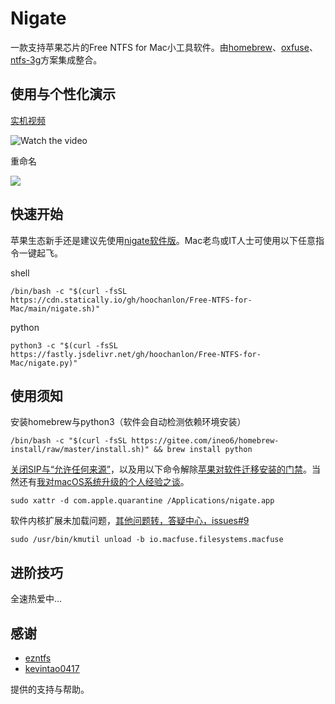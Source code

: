 # Nigate

一款支持苹果芯片的Free NTFS for Mac小工具软件。由[homebrew](https://github.com/Homebrew)、[oxfuse](https://osxfuse.github.io)、[ntfs-3g](https://github.com/osxfuse/osxfuse/wiki/NTFS-3G#installation)方案集成整合。

## 使用与个性化演示

[实机视频](https://www.bilibili.com/video/BV1XG4y1f79N)

![Watch the video](https://fastly.jsdelivr.net/gh/hoochanlon/free-mac-ntfs/shashin/example.png)

重命名

![](https://fastly.jsdelivr.net/gh/hoochanlon/free-mac-ntfs/shashin/rename.png)

## 快速开始

苹果生态新手还是建议先使用[nigate软件版](https://github.com/hoochanlon/Free-NTFS-for-Mac/releases/download/v1.1/nigate.dmg)。Mac老鸟或IT人士可使用以下任意指令一键起飞。

 shell

 ```
 /bin/bash -c "$(curl -fsSL https://cdn.statically.io/gh/hoochanlon/Free-NTFS-for-Mac/main/nigate.sh)"
 ```

 python

 ```
 python3 -c "$(curl -fsSL https://fastly.jsdelivr.net/gh/hoochanlon/Free-NTFS-for-Mac/nigate.py)"
 ```


## 使用须知

安装homebrew与python3（软件会自动检测依赖环境安装）

```shell
/bin/bash -c "$(curl -fsSL https://gitee.com/ineo6/homebrew-install/raw/master/install.sh)" && brew install python
```

[关闭SIP与“允许任何来源”](http://www.downza.cn/mac/10419030.html)，以及用以下命令解除[苹果对软件迁移安装的门禁](https://developer.apple.com/cn/developer-id/)。当然还有[我对macOS系统升级的个人经验之谈](https://github.com/hoochanlon/Free-NTFS-for-Mac/shashin)。

```shell
sudo xattr -d com.apple.quarantine /Applications/nigate.app
```

软件内核扩展未加载问题，[其他问题转，答疑中心，issues#9](https://github.com/hoochanlon/Free-NTFS-for-Mac/issues/9)

 ```shell
 sudo /usr/bin/kmutil unload -b io.macfuse.filesystems.macfuse
 ```

## 进阶技巧

全速热爱中...

 ## 感谢

* [ezntfs](https://github.com/lezgomatt/ezntfs/issues/8#issuecomment-1374428139)
* [kevintao0417](https://github.com/hoochanlon/Free-NTFS-for-Mac/issues/3)

提供的支持与帮助。
